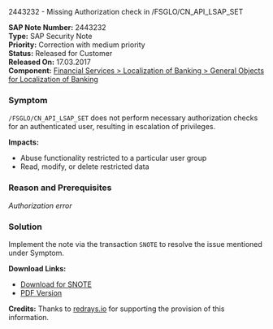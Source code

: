 2443232 - Missing Authorization check in /FSGLO/CN_API_LSAP_SET

**SAP Note Number:** 2443232  
**Type:** SAP Security Note  
**Priority:** Correction with medium priority  
**Status:** Released for Customer  
**Released On:** 17.03.2017  
**Component:** [Financial Services > Localization of Banking > General Objects for Localization of Banking](https://me.sap.com/mynotes?tab=Search&sortBy=Relevance&filters=themk%25253Aeq~'FS-LOC-GEN*'%25252BreleaseStatus%25253Aeq~'CustomerRelease'%25252BsecurityPatchDay%25253Aeq~'NotRestricted'%25252BfuzzyThreshold%25253Aeq~'0.9'&flag=mynotes)

### Symptom
`/FSGLO/CN_API_LSAP_SET` does not perform necessary authorization checks for an authenticated user, resulting in escalation of privileges.

**Impacts:**
- Abuse functionality restricted to a particular user group
- Read, modify, or delete restricted data

### Reason and Prerequisites
*Authorization error*

### Solution
Implement the note via the transaction `SNOTE` to resolve the issue mentioned under Symptom.

**Download Links:**
- [Download for SNOTE](https://notesdownloads.sap.com/note/0040000018626952017)
- [PDF Version](https://userapps.support.sap.com/sap/support/sfm/notes/print/0002443232?language=en-US&token=CE7ABA7842A8B904E85EC10BEBF32939)

**Credits:** Thanks to [redrays.io](https://redrays.io) for supporting the provision of this information.